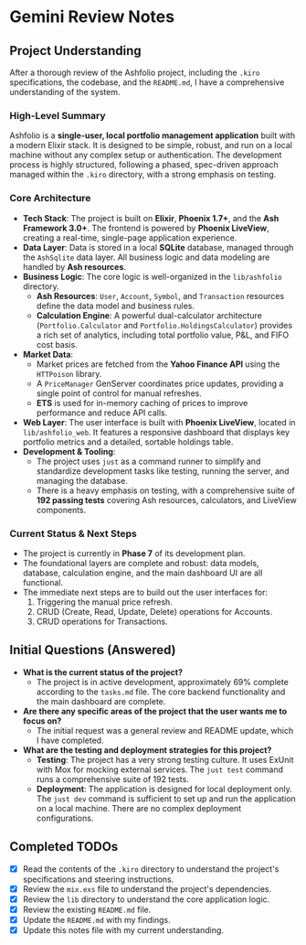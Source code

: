 # Gemini Review Notes

## Project Understanding

After a thorough review of the Ashfolio project, including the `.kiro` specifications, the codebase, and the `README.md`, I have a comprehensive understanding of the system.

### High-Level Summary
Ashfolio is a **single-user, local portfolio management application** built with a modern Elixir stack. It is designed to be simple, robust, and run on a local machine without any complex setup or authentication. The development process is highly structured, following a phased, spec-driven approach managed within the `.kiro` directory, with a strong emphasis on testing.

### Core Architecture
- **Tech Stack**: The project is built on **Elixir**, **Phoenix 1.7+**, and the **Ash Framework 3.0+**. The frontend is powered by **Phoenix LiveView**, creating a real-time, single-page application experience.
- **Data Layer**: Data is stored in a local **SQLite** database, managed through the `AshSqlite` data layer. All business logic and data modeling are handled by **Ash resources**.
- **Business Logic**: The core logic is well-organized in the `lib/ashfolio` directory.
    - **Ash Resources**: `User`, `Account`, `Symbol`, and `Transaction` resources define the data model and business rules.
    - **Calculation Engine**: A powerful dual-calculator architecture (`Portfolio.Calculator` and `Portfolio.HoldingsCalculator`) provides a rich set of analytics, including total portfolio value, P&L, and FIFO cost basis.
- **Market Data**:
    - Market prices are fetched from the **Yahoo Finance API** using the `HTTPoison` library.
    - A `PriceManager` GenServer coordinates price updates, providing a single point of control for manual refreshes.
    - **ETS** is used for in-memory caching of prices to improve performance and reduce API calls.
- **Web Layer**: The user interface is built with **Phoenix LiveView**, located in `lib/ashfolio_web`. It features a responsive dashboard that displays key portfolio metrics and a detailed, sortable holdings table.
- **Development & Tooling**:
    - The project uses `just` as a command runner to simplify and standardize development tasks like testing, running the server, and managing the database.
    - There is a heavy emphasis on testing, with a comprehensive suite of **192 passing tests** covering Ash resources, calculators, and LiveView components.

### Current Status & Next Steps
- The project is currently in **Phase 7** of its development plan.
- The foundational layers are complete and robust: data models, database, calculation engine, and the main dashboard UI are all functional.
- The immediate next steps are to build out the user interfaces for:
    1.  Triggering the manual price refresh.
    2.  CRUD (Create, Read, Update, Delete) operations for Accounts.
    3.  CRUD operations for Transactions.

## Initial Questions (Answered)

- **What is the current status of the project?**
  - The project is in active development, approximately 69% complete according to the `tasks.md` file. The core backend functionality and the main dashboard are complete.
- **Are there any specific areas of the project that the user wants me to focus on?**
  - The initial request was a general review and README update, which I have completed.
- **What are the testing and deployment strategies for this project?**
  - **Testing**: The project has a very strong testing culture. It uses ExUnit with Mox for mocking external services. The `just test` command runs a comprehensive suite of 192 tests.
  - **Deployment**: The application is designed for local deployment only. The `just dev` command is sufficient to set up and run the application on a local machine. There are no complex deployment configurations.

## Completed TODOs

- [x] Read the contents of the `.kiro` directory to understand the project's specifications and steering instructions.
- [x] Review the `mix.exs` file to understand the project's dependencies.
- [x] Review the `lib` directory to understand the core application logic.
- [x] Review the existing `README.md` file.
- [x] Update the `README.md` with my findings.
- [x] Update this notes file with my current understanding.
